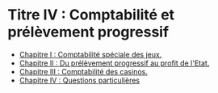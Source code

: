 # Titre IV : Comptabilité et prélèvement progressif

- [Chapitre I : Comptabilité spéciale des jeux.](chapitre-i)
- [Chapitre II : Du prélèvement progressif au profit de l'Etat.](chapitre-ii)
- [Chapitre III : Comptabilité des casinos.](chapitre-iii)
- [Chapitre IV : Questions particulières](chapitre-iv)
